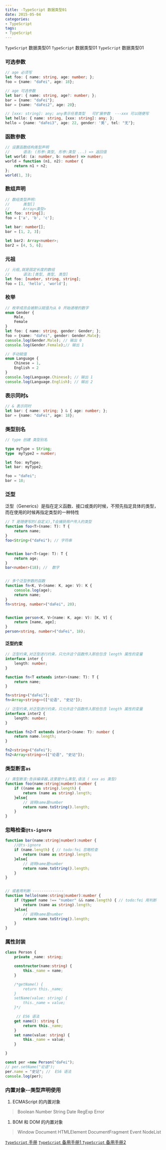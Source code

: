 ```yaml
---
title: -TypeScript 数据类型01
date: 2015-05-04
categories: 
- TypeScript
tags:
- TypeScript
---
```

`TypeScript` 数据类型01
`TypeScript` 数据类型01
`TypeScript` 数据类型01

<!-- more -->

### 可选参数

```typescript
// age 必须写
let foo: { name: string, age: number; };
foo = {name: "daFei", age: 18};

// age 可选参数
let bar: { name: string, age?: number; };
bar = {name: "daFei"};
bar = {name: "daFei2", age: 20};

// [xxx: string]: any; any表示任意类型   可扩展参数  ---xxx 可以随便写
let hello: { name: string, [xxx: string]: any; };
hello = {name: "daFei3", age: 22, gender: '男', tel: "无"};
```

### 函数参数

```typescript
// 设置函数结构类型声明
//      语法: (形参:类型, 形参:类型 ...) => 返回值
let world: (a: number, b: number) => number;
world = function (n1, n2): number {
    return n1 + n2;
};
world(1, 3);
```

### 数组声明

```typescript
// 数组类型声明:
//      类型[]
//      Array<类型>
let foo: string[];
foo = ['a', 'b', 'c'];

let bar: number[];
bar = [1, 2, 3];

let bar2: Array<number>;
bar2 = [4, 5, 6];
```

### 元祖

```typescript
// 元祖,就是固定长度的数组
//      语法:[类型, 类型, 类型]
let foo: [number, string, string];
foo = [1, 'hello', 'world'];
```

### 枚举

```typescript
// 枚举成员会被默认赋值为从 0 开始递增的数字
enum Gender {
    Male,
    Female
}
let foo: { name: string, gender: Gender; };
foo = {name: "daFei", gender: Gender.Male};
console.log(Gender.Male); // 输出 0
console.log(Gender.Female);// 输出 1

// 手动赋值
enum Language {
    Chinese = 1,
    English = 2
}
console.log(Language.Chinese); // 输出 1
console.log(Language.English); // 输出 2

```

###  表示同时`&`

```typescript
// & 表示同时
let bar: { name: string; } & { age: number; };
bar = {name: "daFei", age: 18};
```

### 类型别名

```typescript
// type 创建 类型别名

type myType = String;
type  myType2 = number;

let foo: myType;
let bar: myType2;

foo = "daFei";
bar = 18;
```

### 泛型

泛型（Generics）是指在定义函数、接口或类的时候，不预先指定具体的类型，而在使用的时候再指定类型的一种特性

```typescript
// T 是随便写的(自定义),T会捕获用户传入的类型
function foo<T>(name: T): T {
    return name;
}
foo<String>("daFei"); // 字符串


function bar<T>(age: T): T {
    return age;
}
bar<number>(18); //  数字


// 多个泛型参数的函数
function fn<K, V>(name: K, age: V): K {
    console.log(age);
    return name;
}
fn<string, number>("daFei", 20);


function person<K, V>(name: K, age: V): [K, V] {
    return [name, age];
}
person<string, number>("daFei", 18);

```

#### 泛型约束

```typescript
// 泛型约束,对泛型进行约束，只允许这个函数传入那些包含 length 属性的变量
interface inter {
    length: number;
}

function fn<T extends inter>(name: T): T {
    return name;
}

fn<string>("daFei");
fn<Array<string>>(["论语", "史记"]);
```

```typescript
// 泛型约束,对泛型进行约束，只允许这个函数传入那些包含 length 属性的变量
interface inter2 {
    length: number;
}

function fn2<T extends inter2>(name: T): number {
    return name.length;
}

fn2<string>("daFei");
fn2<Array<string>>(["论语", "史记"]);
```



### 类型断言`as`

```typescript
// 类型断言:告诉编译器,这里是什么类型,语法 ( xxx as 类型)
function foo(name:string|number):number {
    if ((name as string).length) {
        return (name as string).length;
    }else{
        // 说明name是number
        return name.toString().length;
    }
}
```

### 忽略检查`@ts-ignore`

```typescript
function bar(name:string|number):number {
    //@ts-ignore
    if (name.length) { // todo:fei 忽略检查
        return (name as string).length;
    }else{
        // 说明name是number
        return name.toString().length;
    }
}


// 或者用判断 --------------
function hello(name:string|number):number {
    if (typeof name !== "number" && name.length) { // todo:fei 用判断
        return (name as string).length;
    }else{
        // 说明name是number
        return name.toString().length;
    }
}
```



### 属性封装

```typescript
class Person {
    private _name: string;

    constructor(name:string) {
        this._name = name;
    }

    /*getName() {
        return this._name;
    }
    setName(value: string) {
        this._name = value;
    }*/

     // ES6 语法
    get name(): string {
        return this._name;
    }
    set name(value: string) {
        this._name = value;
    }

}

const per =new Person("daFei");
// per.setName("论语");
per.name = "史记"; //  ES6 语法
console.log(per);
```

### 内置对象--类型声明使用

1. ECMAScript 的内置对象

> Boolean
> Number
> String
> Date
> RegExp
> Error

1. BOM 和 DOM 的内置对象

> Window
> Document
> HTMLElement
> DocumentFragment
> Event
> NodeList



[`TypeScript` 手册](https://typescript.bootcss.com/basic-types.html)
[`TypeScript` 备用手册1 ](https://24kcs.github.io/vue3_study/chapter1/03_HelloWorld.html)
[`TypeScript` 备用手册2 ](https://www.typescriptlang.org/docs/handbook/2/everyday-types.html)





























